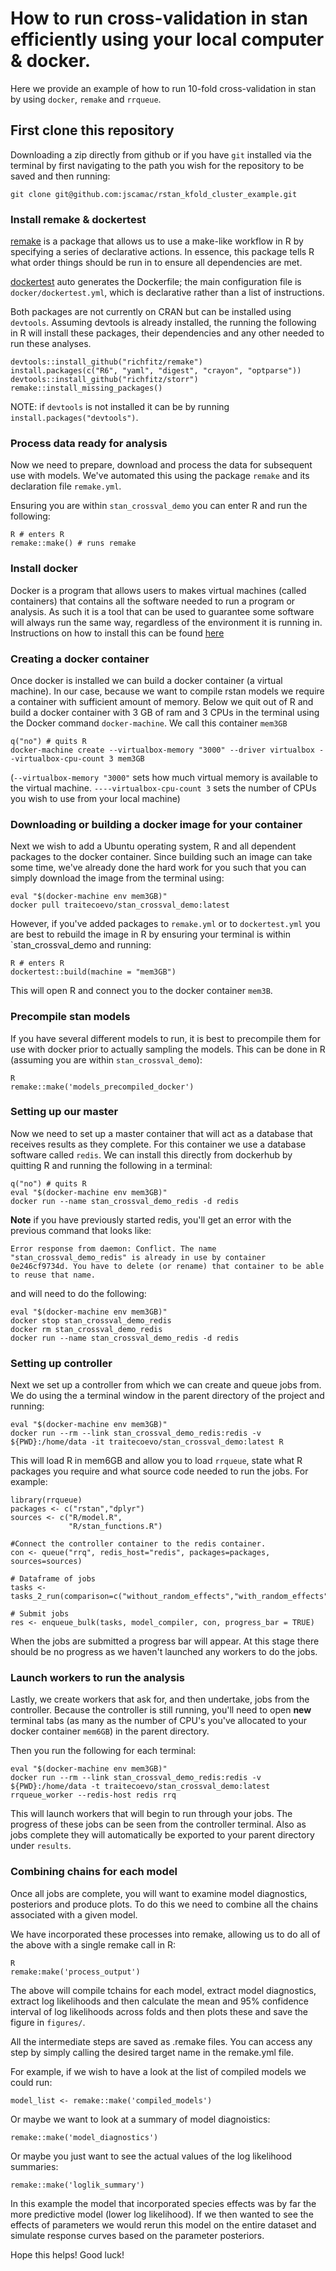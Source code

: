 # How to run cross-validation in stan efficiently using your local computer & docker.

Here we provide an example of how to run 10-fold cross-validation in stan by using `docker`, `remake` and `rrqueue`.

## First clone this repository
Downloading a zip directly from github or if you have `git` installed via the terminal by first navigating to the path you wish for the repository to be saved and then running:

```
git clone git@github.com:jscamac/rstan_kfold_cluster_example.git
```


### Install remake & dockertest
[remake](https://github.com/richfitz/remake) is a package that allows us to use a make-like workflow in R by specifying a series of declarative actions. In essence, this package tells R what order things should be run in to ensure all dependencies are met. 

[dockertest](https://github.com/traitecoevo/dockertest) auto generates the Dockerfile; the main configuration file is `docker/dockertest.yml`, which is declarative rather than a list of instructions.

Both packages are not currently on CRAN but can be installed using `devtools`. 
Assuming devtools is already installed, the running the following in R will install these packages, their dependencies and any other needed to run these analyses.

```
devtools::install_github("richfitz/remake")
install.packages(c("R6", "yaml", "digest", "crayon", "optparse"))
devtools::install_github("richfitz/storr")
remake::install_missing_packages()
```

NOTE: if `devtools` is not installed it can be by running `install.packages("devtools")`.


### Process data ready for analysis
Now we need to prepare, download and process the data for subsequent use with models. We've automated this using the package `remake` and its declaration file `remake.yml`. 

Ensuring you are within `stan_crossval_demo` you can enter R and run the following:

```
R # enters R
remake::make() # runs remake
```

### Install docker

Docker is a program that allows users to makes virtual machines (called containers) that contains all the software needed to run a program or analysis. As such it is a tool that can be used to guarantee some software will always run the same way, regardless of the environment it is running in. Instructions on how to install this can be found [here](https://docs.docker.com)

### Creating a docker container

Once docker is installed we can build a docker container (a virtual machine). In our case, because we want to compile rstan models we require a container with sufficient amount of memory. 
Below we quit out of R and build a docker container with 3 GB of ram and 3 CPUs in the terminal using the Docker command `docker-machine`. We call this container  `mem3GB`

```
q("no") # quits R
docker-machine create --virtualbox-memory "3000" --driver virtualbox --virtualbox-cpu-count 3 mem3GB

```
(`--virtualbox-memory "3000"` sets how much virtual memory is available to the virtual machine.
 `----virtualbox-cpu-count 3` sets the number of CPUs you wish to use from your local machine)


### Downloading or building a docker image for your container
Next we wish to add a Ubuntu operating system, R and all dependent packages to the docker container. Since building such an image can take some time, we've already done the hard work for you such that you can simply download the image from the terminal using:

```
eval "$(docker-machine env mem3GB)"
docker pull traitecoevo/stan_crossval_demo:latest
```

However, if you've added packages to `remake.yml` or to `dockertest.yml` you are best to rebuild the image in R by ensuring your terminal is within `stan_crossval_demo and running:
```
R # enters R
dockertest::build(machine = "mem3GB")
```
This will open R and connect you to the docker container `mem3B`.


### Precompile stan models

If you have several different models to run, it is best to precompile them for use with docker prior to actually sampling the models. This can be done in R (assuming you are within `stan_crossval_demo`):

```
R
remake::make('models_precompiled_docker')
```

### Setting up our master
Now we need to set up a master container that will act as a database that receives results as they complete.
For this container we use a database software called `redis`. We can install this directly from dockerhub by quitting R and running the following in a terminal:

```
q("no") # quits R
eval "$(docker-machine env mem3GB)"
docker run --name stan_crossval_demo_redis -d redis
```

**Note** if you have previously started redis, you'll get an error with the previous command that looks like:
```
Error response from daemon: Conflict. The name "stan_crossval_demo_redis" is already in use by container 0e246cf9734d. You have to delete (or rename) that container to be able to reuse that name.
```
and will need to do the following:
```
eval "$(docker-machine env mem3GB)"
docker stop stan_crossval_demo_redis
docker rm stan_crossval_demo_redis
docker run --name stan_crossval_demo_redis -d redis
```

### Setting up controller
Next we set up a controller from which we can create and queue jobs from. We do using the a terminal window in the parent directory of the project and running:

```
eval "$(docker-machine env mem3GB)"
docker run --rm --link stan_crossval_demo_redis:redis -v ${PWD}:/home/data -it traitecoevo/stan_crossval_demo:latest R
```
This will load R in mem6GB and allow you to load `rrqueue`, state what R packages you require and what source code needed to run the jobs. For example:

```
library(rrqueue)
packages <- c("rstan","dplyr")
sources <- c("R/model.R",
             "R/stan_functions.R")

#Connect the controller container to the redis container.
con <- queue("rrq", redis_host="redis", packages=packages, sources=sources)

# Dataframe of jobs
tasks <- tasks_2_run(comparison=c("without_random_effects","with_random_effects"))

# Submit jobs
res <- enqueue_bulk(tasks, model_compiler, con, progress_bar = TRUE)
```
When the jobs are submitted a progress bar will appear. At this stage there should be no progress as we haven't launched any workers to do the jobs.

### Launch workers to run the analysis

Lastly, we create workers that ask for, and then undertake, jobs from the controller. Because the controller is still running, you'll need to open **new** terminal tabs (as many as the number of CPU's you've allocated to your docker container `mem6GB`) in the parent directory.

Then you run the following for each terminal:
```
eval "$(docker-machine env mem3GB)"
docker run --rm --link stan_crossval_demo_redis:redis -v ${PWD}:/home/data -t traitecoevo/stan_crossval_demo:latest rrqueue_worker --redis-host redis rrq
```

This will launch workers that will begin to run through your jobs. The progress of these jobs can be seen from the controller terminal. Also as jobs complete they will automatically be exported to your parent directory under `results`.

### Combining chains for each model
Once all jobs are complete, you will want to examine model diagnostics, posteriors and produce plots. To do this we need to combine all the chains associated with a given model.

We have incorporated these processes into remake, allowing us to do all of the above with a single remake call in R:

```
R
remake:make('process_output')
```

The above will compile tchains for each model, extract model diagnostics, extract log likelihoods and then calculate the mean and 95% confidence interval of log likelihoods across folds and then plots these and save the figure in `figures/`.

All the intermediate steps are saved as .remake files. You can access any step by simply calling the desired target name in the remake.yml file.

For example, if we wish to have a look at the list of compiled models we could run:

```
model_list <- remake::make('compiled_models')
```

Or maybe we want to look at a summary of model diagnoistics:

```
remake::make('model_diagnostics')
```

Or maybe you just want to see the actual values of the log likelihood summaries:

```
remake::make('loglik_summary')
```

In this example the model that incorporated species effects was by far the more predictive model (lower log likelihood). If we then wanted to see the effects of parameters we would rerun this model on the entire dataset and simulate response curves based on the parameter posteriors.

Hope this helps!
Good luck!







